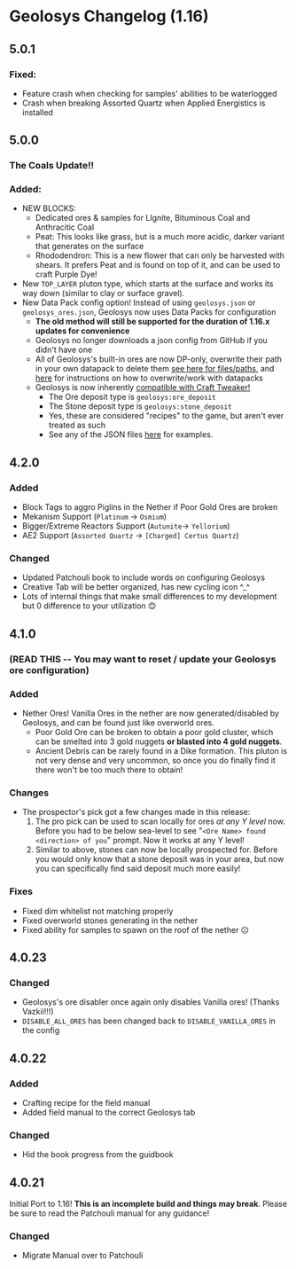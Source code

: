 # Geolosys Changelog (1.16)

## 5.0.1

### Fixed:

- Feature crash when checking for samples' abilities to be waterlogged
- Crash when breaking Assorted Quartz when Applied Energistics is installed

## 5.0.0

### The Coals Update!!

### Added:

- NEW BLOCKS:
    - Dedicated ores & samples for LIgnite, Bituminous Coal and Anthracitic Coal
    - Peat: This looks like grass, but is a much more acidic, darker variant that generates on the surface
    - Rhododendron: This is a new flower that can only be harvested with shears. It prefers Peat and is found on top of it, and can be used to craft Purple Dye!
- New `TOP_LAYER` pluton type, which starts at the surface and works its way down (similar to clay or surface gravel).
- New Data Pack config option! Instead of using `geolosys.json` or `geolosys_ores.json`, Geolosys now uses Data Packs for configuration
    - **The old method will still be supported for the duration of 1.16.x updates for convenience**
    - Geolosys no longer downloads a json config from GitHub if you didn't have one
    - All of Geolosys's built-in ores are now DP-only, overwrite their path in your own datapack to delete them [see here for files/paths](https://github.com/oitsjustjose/Geolosys/tree/1.16/src/main/resources/data/geolosys/deposits), and [here](https://minecraft.gamepedia.com/Data_Pack) for instructions on how to overwrite/work with datapacks
    - Geolosys is now inherently [compatible with Craft Tweaker!](https://github.com/CraftTweaker/CraftTweaker-Examples/blob/master/1.14/recipetypes.zs)
        - The Ore deposit type is `geolosys:ore_deposit`
        - The Stone deposit type is `geolosys:stone_deposit`
        - Yes, these are considered "recipes" to the game, but aren't ever treated as such
        - See any of the JSON files [here](https://github.com/oitsjustjose/Geolosys/tree/1.16/src/main/resources/data/geolosys/deposits) for examples.

## 4.2.0

### Added

- Block Tags to aggro Piglins in the Nether if Poor Gold Ores are broken
- Mekanism Support (`Platinum` -> `Osmium`)
- Bigger/Extreme Reactors Support (`Autunite`-> `Yellorium`)
- AE2 Support (`Assorted Quartz` -> `[Charged] Certus Quartz`)

### Changed

- Updated Patchouli book to include words on configuring Geolosys
- Creative Tab will be better organized, has new cycling icon ^_^
- Lots of internal things that make small differences to my development but 0 difference to your utilization 😊

## 4.1.0

### (READ THIS -- You may want to reset / update your Geolosys ore configuration)

### Added

- Nether Ores! Vanilla Ores in the nether are now generated/disabled by Geolosys, and can be found just like overworld ores.
    - Poor Gold Ore can be broken to obtain a poor gold cluster, which can be smelted into 3 gold nuggets **or blasted into 4 gold nuggets**.
    - Ancient Debris can be rarely found in a Dike formation. This pluton is not very dense and very uncommon, so once you do finally find it there won't be too much there to obtain!

### Changes

- The prospector's pick got a few changes made in this release:
    1. The pro pick can be used to scan locally for ores _at any Y level_ now. Before you had to be below sea-level to see "`<Ore Name> found <direction> of you`" prompt. Now it works at any Y level!
    2. Similar to above, stones can now be locally prospected for. Before you would only know that a stone deposit was in your area, but now you can specifically find said deposit much more easily!

### Fixes

- Fixed dim whitelist not matching properly
- Fixed overworld stones generating in the nether
- Fixed ability for samples to spawn on the roof of the nether 😐

## 4.0.23

### Changed

- Geolosys's ore disabler once again only disables Vanilla ores! (Thanks Vazkii!!!)
- `DISABLE_ALL_ORES` has been changed back to `DISABLE_VANILLA_ORES` in the config

## 4.0.22

### Added

- Crafting recipe for the field manual
- Added field manual to the correct Geolosys tab

### Changed

- Hid the book progress from the guidbook

## 4.0.21

Initial Port to 1.16! **This is an incomplete build and things may break**. Please be sure to read the Patchouli manual for any guidance!

### Changed

- Migrate Manual over to Patchouli
